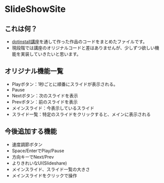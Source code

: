 # SlideShowSite

## これは何？
- [dotinstall講座](https://dotinstall.com/lessons/slideshow_js_v3)を通して作った作品のコードをまとめたファイルです。
- 現段階では講座のオリジナルコードと差はありませんが、少しずつ欲しい機能を実装していきたいと思います。

## オリジナル機能一覧
- Playボタン：1秒ごとに順番にスライドが表示される。
- Pause
- Nextボタン：次のスライドを表示
- Prevボタン：前のスライドを表示
- メインスライド：今表示しているスライド
- スライド一覧：特定のスライドをクリックすると、メインに表示される

## 今後追加する機能
- 速度調節ボタン
- Space/EnterでPlay/Pause
- 方向キーでNext/Prev
- よりきれいなUI(Slideshare)
- メインスライド、スライド一覧の大きさ
- メインスライドをクリックで操作
